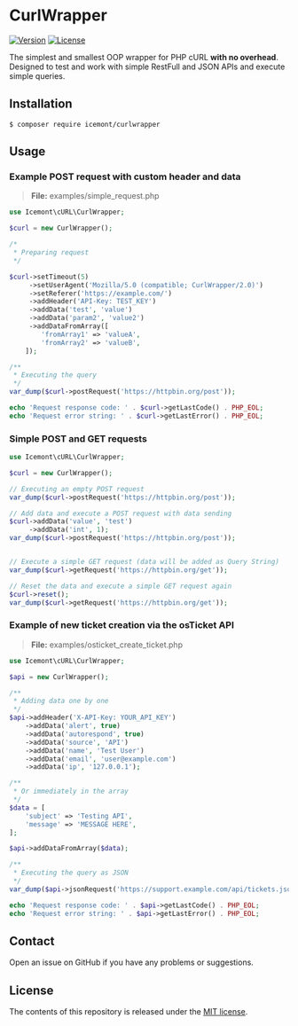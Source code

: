 # CurlWrapper

[![Version](https://poser.pugx.org/icemont/curlwrapper/version)](//packagist.org/packages/icemont/curlwrapper)
[![License](https://poser.pugx.org/icemont/curlwrapper/license)](//packagist.org/packages/icemont/curlwrapper)

The simplest and smallest OOP wrapper for PHP cURL **with no overhead**.  
Designed to test and work with simple RestFull and JSON APIs and execute simple queries.

## Installation

	$ composer require icemont/curlwrapper

## Usage
### Example POST request with custom header and data

> **File:** examples/simple_request.php
```php
use Icemont\cURL\CurlWrapper;

$curl = new CurlWrapper();

/*
 * Preparing request
 */

$curl->setTimeout(5)
     ->setUserAgent('Mozilla/5.0 (compatible; CurlWrapper/2.0)')
     ->setReferer('https://example.com/')
     ->addHeader('API-Key: TEST_KEY')
     ->addData('test', 'value')
     ->addData('param2', 'value2')
     ->addDataFromArray([
        'fromArray1' => 'valueA',
        'fromArray2' => 'valueB',
    ]);

/**
 * Executing the query
 */
var_dump($curl->postRequest('https://httpbin.org/post'));

echo 'Request response code: ' . $curl->getLastCode() . PHP_EOL;
echo 'Request error string: ' . $curl->getLastError() . PHP_EOL;

```

### Simple POST and GET requests
```php
use Icemont\cURL\CurlWrapper;

$curl = new CurlWrapper();

// Executing an empty POST request
var_dump($curl->postRequest('https://httpbin.org/post'));

// Add data and execute a POST request with data sending
$curl->addData('value', 'test')
     ->addData('int', 1);
var_dump($curl->postRequest('https://httpbin.org/post'));


// Execute a simple GET request (data will be added as Query String)
var_dump($curl->getRequest('https://httpbin.org/get'));

// Reset the data and execute a simple GET request again
$curl->reset();
var_dump($curl->getRequest('https://httpbin.org/get'));

```
### Example of new ticket creation via the osTicket API

> **File:** examples/osticket_create_ticket.php

```php
use Icemont\cURL\CurlWrapper;

$api = new CurlWrapper();

/**
 * Adding data one by one
 */
$api->addHeader('X-API-Key: YOUR_API_KEY')
    ->addData('alert', true)
    ->addData('autorespond', true)
    ->addData('source', 'API')
    ->addData('name', 'Test User')
    ->addData('email', 'user@example.com')
    ->addData('ip', '127.0.0.1');

/**
 * Or immediately in the array
 */
$data = [
    'subject' => 'Testing API',
    'message' => 'MESSAGE HERE',
];

$api->addDataFromArray($data);

/**
 * Executing the query as JSON
 */
var_dump($api->jsonRequest('https://support.example.com/api/tickets.json'));

echo 'Request response code: ' . $api->getLastCode() . PHP_EOL;
echo 'Request error string: ' . $api->getLastError() . PHP_EOL;

```
## Contact

Open an issue on GitHub if you have any problems or suggestions.

## License

The contents of this repository is released under the [MIT license](https://opensource.org/licenses/MIT).
